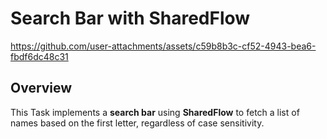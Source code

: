 # Search Bar with SharedFlow

https://github.com/user-attachments/assets/c59b8b3c-cf52-4943-bea6-fbdf6dc48c31



## Overview
This Task implements a **search bar** using **SharedFlow** to fetch a list of names based on the first letter, regardless of case sensitivity.

